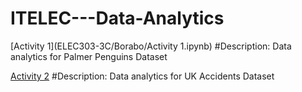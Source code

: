 # ITELEC---Data-Analytics

[Activity 1](ELEC303-3C/Borabo/Activity 1.ipynb)
#Description: Data analytics for Palmer Penguins Dataset

[Activity 2](ELEC303-3C/Borabo/Activity2.ipynb)
#Description: Data analytics for UK Accidents Dataset
